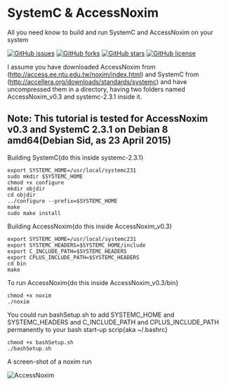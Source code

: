 # SystemC & AccessNoxim
All you need know to build and run SystemC and AccessNoxim on your system

[![GitHub issues](https://img.shields.io/github/issues/habedi/SystemC-AccessNoxim.svg)](https://github.com/habedi/SystemC-AccessNoxim/issues)	[![GitHub forks](https://img.shields.io/github/forks/habedi/SystemC-AccessNoxim.svg)](https://github.com/habedi/SystemC-AccessNoxim/network)	[![GitHub stars](https://img.shields.io/github/stars/habedi/SystemC-AccessNoxim.svg)](https://github.com/habedi/SystemC-AccessNoxim/stargazers)	[![GitHub license](https://img.shields.io/badge/license-AGPLv3-blue.svg)](https://raw.githubusercontent.com/habedi/SystemC-AccessNoxim/master/LICENSE)

I assume you have downloaded AccessNoxim from (http://access.ee.ntu.edu.tw/noxim/index.html) and SystemC from (http://accellera.org/downloads/standards/systemc) and have uncompressed them in a directory, having two folders named AccessNoxim_v0.3 and systemc-2.3.1 inside it.

Note: This tutorial is tested for AccessNoxim v0.3 and SystemC 2.3.1 on Debian 8 amd64(Debian Sid, as 23 April 2015)
---

Building SystemC{do this inside systemc-2.3.1}

    export SYSTEMC_HOME=/usr/local/systemc231
    sudo mkdir $SYSTEMC_HOME
    chmod +x configure
    mkdir objdir
    cd objdir
    ../configure --prefix=$SYSTEMC_HOME
    make 
    sudo make install

Building AccessNoxim{do this inside AccessNoxim_v0.3}

    export SYSTEMC_HOME=/usr/local/systemc231
    export SYSTEMC_HEADERS=$SYSTEMC_HOME/include
    export C_INCLUDE_PATH=$SYSTEMC_HEADERS
    export CPLUS_INCLUDE_PATH=$SYSTEMC_HEADERS
    cd bin
    make

To run AccessNoxim{do this inside AccessNoxim_v0.3/bin}

    chmod +x noxim
    ./noxim

You could run bashSetup.sh to add SYSTEMC_HOME and SYSTEMC_HEADERS and C_INCLUDE_PATH and CPLUS_INCLUDE_PATH permanently to your bash start-up scrip{aka ~/.bashrc}

    chmod +x bashSetup.sh
    ./bashSetup.sh

A screen-shot of a noxim run

![AccessNoxim](https://github.com/habedi/SystemC-AccessNoxim/blob/master/accessnoxim-run.png "running noxim")
